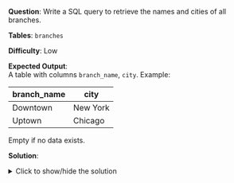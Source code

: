 **Question**: Write a SQL query to retrieve the names and cities of all branches.

**Tables**: `branches`

**Difficulty**: Low

**Expected Output**:  
A table with columns `branch_name`, `city`. Example:

| branch_name | city      |
|-------------|-----------|
| Downtown    | New York  |
| Uptown      | Chicago   |

Empty if no data exists.

**Solution**:
<details>
<summary>Click to show/hide the solution</summary>

```sql
SELECT 
    name AS branch_name,
    city
FROM branches; 
```
</details>